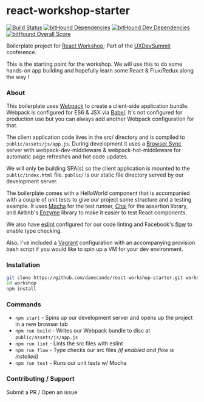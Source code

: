 react-workshop-starter
====

[![Build Status](https://travis-ci.org/danecando/react-workshop-starter.svg)](https://travis-ci.org/danecando/react-workshop-starter) [![bitHound Dependencies](https://www.bithound.io/github/danecando/react-workshop-starter/badges/dependencies.svg)](https://www.bithound.io/github/danecando/react-workshop-starter/master/dependencies/npm) [![bitHound Dev Dependencies](https://www.bithound.io/github/danecando/react-workshop-starter/badges/devDependencies.svg)](https://www.bithound.io/github/danecando/react-workshop-starter/master/dependencies/npm) [![bitHound Overall Score](https://www.bithound.io/github/danecando/react-workshop-starter/badges/score.svg)](https://www.bithound.io/github/danecando/react-workshop-starter)

Boilerplate project for [React Workshop](https://github.com/danecando/react-workshop); Part of the [UXDevSummit](http://uxdsummit.com/) conference.

This is the starting point for the workshop. We will use this to do some hands-on app building and hopefully learn some React & Flux/Redux along the way !

### About

This boilerplate uses [Webpack](https://webpack.github.io) to create a client-side application bundle. Webpack is configured for ES6 & JSX via [Babel](http://babeljs.io/). It's not configured for production use but you can always add another Webpack configuration for that. 

The client application code lives in the src/ directory and is compiled to `public/assets/js/app.js`. During development it uses a [Browser Sync](browsersync.io) server with webpack-dev-middleware & webpack-hot-middleware for automatic page refreshes and hot code updates.

We will only be building SPA(s) so the client application is mounted to the `public/index.html` file. `public/` is our static file directory served by our development server.

The boilerplate comes with a HelloWorld component that is accompanied with a couple of unit tests to give our project some structure and a testing example. It uses [Mocha](https://mochajs.org/) for the test runner, [Chai](http://chaijs.com/) for the assertion library, and Airbnb's [Enzyme](http://airbnb.io/enzyme/) library to make it easier to test React components.

We also have [eslint](http://eslint.org/) configured for our code linting and Facebook's [flow](http://flowtype.org/) to enable type checking.

Also, I've included a [Vagrant](https://www.vagrantup.com/) configuration with an accompanying provision bash script if you would like to spin up a VM for your dev environment. 

### Installation

```bash
git clone https://github.com/danecando/react-workshop-starter.git workshop
cd workshop
npm install
```

### Commands

* `npm start` - Spins up our development server and opens up the project in a new browser tab
* `npm run build` - Writes our Webpack bundle to disc at `public/assets/js/app.js`
* `npm run lint` - Lints the src files with eslint
* `npm run flow` - Type checks our src files *(if enabled and flow is installed)*
* `npm run test` - Runs our unit tests w/ Mocha

### Contributing / Support

Submit a PR / Open an issue




